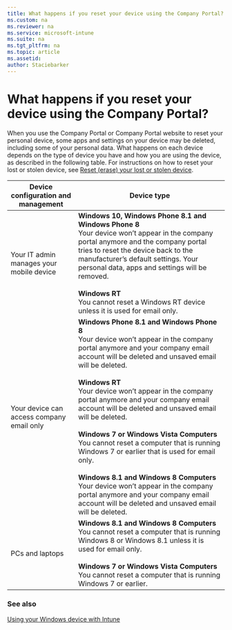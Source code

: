 ```yaml
---
title: What happens if you reset your device using the Company Portal?
ms.custom: na
ms.reviewer: na
ms.service: microsoft-intune
ms.suite: na
ms.tgt_pltfrm: na
ms.topic: article
ms.assetid: 
author: Staciebarker
---
```


# What happens if you reset your device using the Company Portal?

When you use the Company Portal or Company Portal website to reset your personal device, some apps and settings on your device may be deleted, including some of your personal data. What happens on each device depends on the type of device you have and how you are using the device, as described in the following table. For instructions on how to reset your lost or stolen device, see [Reset (erase) your lost or stolen device](reset-erase-your-lost-or-stolen-device-windows.md).

|Device configuration and management|Device type|
|---------------------------------------|---------------|
|Your IT admin manages your mobile device|**Windows 10, Windows Phone 8.1 and Windows Phone 8**</br>Your device won’t appear in the company portal anymore and the company portal tries to reset the device back to the manufacturer’s default settings. Your personal data, apps and settings will be removed.<br /><br />**Windows RT**<br />You cannot reset a Windows RT device unless it is used for email only.|
|Your device can access company email only|**Windows Phone 8.1 and Windows Phone 8**<br />Your device won’t appear in the company portal anymore and your company email account will be deleted and unsaved email will be deleted.<br /><br />**Windows RT**<br />Your device won’t appear in the company portal anymore and your company email account will be deleted and unsaved email will be deleted.<br /><br />**Windows 7 or Windows Vista Computers**<br />You cannot reset a computer that is running Windows 7 or earlier that is used for email only.<br /><br />**Windows 8.1 and Windows 8 Computers**<br />Your device won’t appear in the company portal anymore and your company email account will be deleted and unsaved email will be deleted.|
|PCs and laptops|**Windows 8.1 and Windows 8 Computers**<br />You cannot reset a computer that is running Windows 8 or Windows 8.1 unless it is used for email only.<br /><br />**Windows 7 or Windows Vista Computers**<br />You cannot reset a computer that is running Windows 7 or earlier.|

### See also
[Using your Windows device with Intune](using-your-windows-device-with-intune.md)